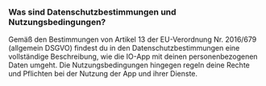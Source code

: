 ### Was sind Datenschutzbestimmungen und Nutzungsbedingungen?

Gemäß den Bestimmungen von Artikel 13 der EU-Verordnung Nr. 2016/679 (allgemein DSGVO) findest du in den Datenschutzbestimmungen eine vollständige Beschreibung, wie die IO-App mit deinen personenbezogenen Daten umgeht. Die Nutzungsbedingungen hingegen regeln deine Rechte und Pflichten bei der Nutzung der App und ihrer Dienste. <br/> <br/> <br/> <br/> 
